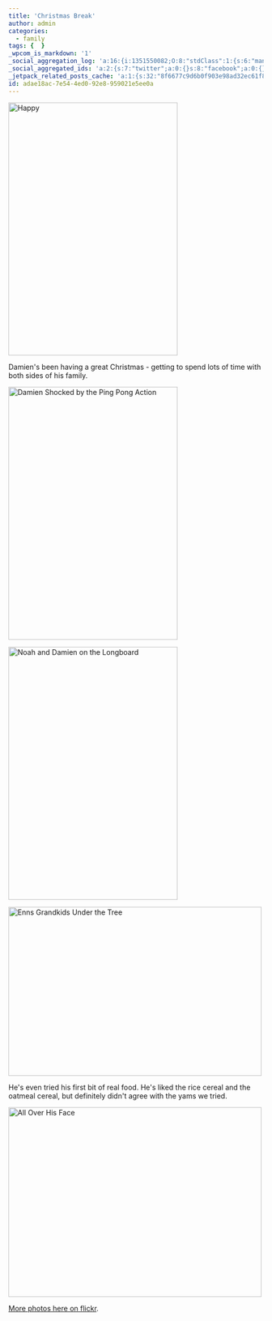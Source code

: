 ```yaml
---
title: 'Christmas Break'
author: admin
categories:
  - family
tags: {  }
_wpcom_is_markdown: '1'
_social_aggregation_log: 'a:16:{i:1351550082;O:8:"stdClass":1:{s:6:"manual";s:0:"";}i:1351553654;O:8:"stdClass":1:{s:6:"manual";s:0:"";}i:1351557553;O:8:"stdClass":1:{s:6:"manual";s:0:"";}i:1351565598;O:8:"stdClass":1:{s:6:"manual";s:0:"";}i:1351580816;O:8:"stdClass":1:{s:6:"manual";s:0:"";}i:1351610884;O:8:"stdClass":1:{s:6:"manual";s:0:"";}i:1351655190;O:8:"stdClass":1:{s:6:"manual";s:0:"";}i:1351743753;O:8:"stdClass":1:{s:6:"manual";s:0:"";}i:1351917066;O:8:"stdClass":1:{s:6:"manual";s:0:"";}i:1371995575;O:8:"stdClass":2:{s:6:"manual";b:0;s:5:"items";a:0:{}}i:1372016199;O:8:"stdClass":2:{s:6:"manual";b:0;s:5:"items";a:0:{}}i:1372032920;O:8:"stdClass":2:{s:6:"manual";b:0;s:5:"items";a:0:{}}i:1372042775;O:8:"stdClass":2:{s:6:"manual";b:0;s:5:"items";a:0:{}}i:1372153465;O:8:"stdClass":2:{s:6:"manual";b:0;s:5:"items";a:0:{}}i:1372569924;O:8:"stdClass":2:{s:6:"manual";b:0;s:5:"items";a:0:{}}i:1373058382;O:8:"stdClass":2:{s:6:"manual";b:0;s:5:"items";a:0:{}}}'
_social_aggregated_ids: 'a:2:{s:7:"twitter";a:0:{}s:8:"facebook";a:0:{}}'
_jetpack_related_posts_cache: 'a:1:{s:32:"8f6677c9d6b0f903e98ad32ec61f8deb";a:2:{s:7:"expires";i:1516035285;s:7:"payload";a:3:{i:0;a:1:{s:2:"id";i:201;}i:1;a:1:{s:2:"id";i:183;}i:2;a:1:{s:2:"id";i:203;}}}}'
id: adae18ac-7e54-4ed0-92e8-959021e5ee0a
---
```

<p><a href="http://www.flickr.com/photos/lemon/2144207374/" class="tt-flickr"><img src="http://farm3.static.flickr.com/2158/2144207374_2f4e7c41dc.jpg" alt="Happy" width="334" height="500" border="0" /></a></p>
<p>Damien's been having a great Christmas - getting to spend lots of time with both sides of his family.</p>
<p><a href="http://www.flickr.com/photos/lemon/2143423855/" class="tt-flickr"><img src="http://farm3.static.flickr.com/2065/2143423855_e1986a55e0.jpg" alt="Damien Shocked by the Ping Pong Action" width="334" height="500" border="0" /></a></p>
<p><a href="http://www.flickr.com/photos/lemon/2143361071/" class="tt-flickr"><img src="http://farm3.static.flickr.com/2050/2143361071_47864ea07a.jpg" alt="Noah and Damien on the Longboard" width="334" height="500" border="0" /></a></p>
<p><a href="http://www.flickr.com/photos/lemon/2144063884/" class="tt-flickr"><img src="http://farm3.static.flickr.com/2059/2144063884_581f322b5d.jpg" alt="Enns Grandkids Under the Tree" width="500" height="334" border="0" /></a></p>
<p>He's even tried his first bit of real food.  He's liked the rice cereal and the oatmeal cereal, but definitely didn't agree with the yams we tried.</p>
<p><a href="http://www.flickr.com/photos/lemon/2144019302/" class="tt-flickr"><img src="http://farm3.static.flickr.com/2153/2144019302_d21550a9a6.jpg" alt="All Over His Face" width="500" height="375" border="0" /></a></p>
<p><a href="http://www.flickr.com/photos/lemon/sets/72157603564773080/">More photos here on flickr</a>.</p>
